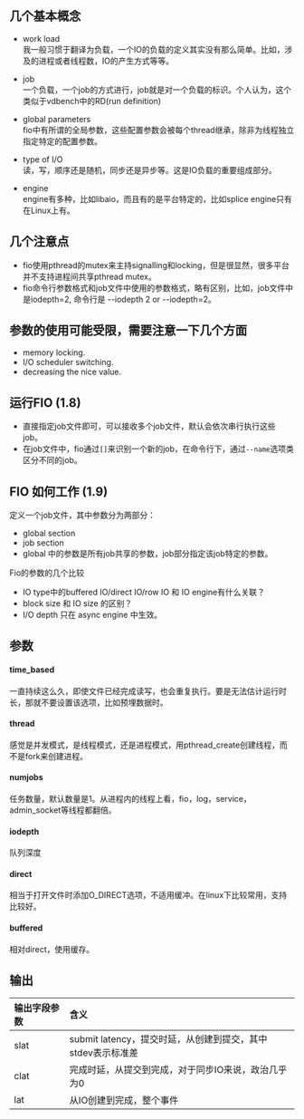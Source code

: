 ## 几个基本概念
* work load  
我一般习惯于翻译为负载，一个IO的负载的定义其实没有那么简单。比如，涉及的进程或者线程数，IO的产生方式等等。

* job  
一个负载，一个job的方式进行，job就是对一个负载的标识。个人认为，这个类似于vdbench中的RD(run definition)

* global parameters  
fio中有所谓的全局参数，这些配置参数会被每个thread继承，除非为线程独立指定特定的配置参数。

* type of I/O  
读，写，顺序还是随机，同步还是异步等。这是IO负载的重要组成部分。

* engine  
engine有多种，比如libaio，而且有的是平台特定的，比如splice engine只有在Linux上有。

## 几个注意点
* fio使用pthread的mutex来主持signalling和locking，但是很显然，很多平台并不支持进程间共享pthread mutex。
* fio命令行参数格式和job文件中使用的参数格式，略有区别，比如，job文件中是iodepth=2, 命令行是 --iodepth 2 or --iodepth=2。

## 参数的使用可能受限，需要注意一下几个方面
* memory locking.
* I/O scheduler switching.
* decreasing the nice value.

## 运行FIO (1.8)
* 直接指定job文件即可，可以接收多个job文件，默认会依次串行执行这些job。
* 在job文件中，fio通过`[]`来识别一个新的job，在命令行下，通过`--name`选项类区分不同的job。

## FIO 如何工作 (1.9)
定义一个job文件，其中参数分为两部分：
* global section 
* job section
* global 中的参数是所有job共享的参数，job部分指定该job特定的参数。

Fio的参数的几个比较
* IO type中的buffered  IO/direct IO/row IO 和 IO engine有什么关联？
* block size 和 IO size 的区别？
* I/O depth 只在 async engine 中生效。

## 参数
#### time_based
一直持续这么久，即使文件已经完成读写，也会重复执行。要是无法估计运行时长，那就不要设置该选项，比如预埋数据时。

#### thread
感觉是并发模式，是线程模式，还是进程模式，用pthread_create创建线程，而不是fork来创建进程。

#### numjobs
任务数量，默认数量是1。从进程内的线程上看，fio，log，service，admin_socket等线程都翻倍。

#### iodepth
队列深度

#### direct
相当于打开文件时添加O_DIRECT选项，不适用缓冲。在linux下比较常用，支持比较好。

#### buffered
相对direct，使用缓存。

## 输出
|输出字段参数|含义|
|:-|:-|
|slat|submit latency，提交时延，从创建到提交，其中stdev表示标准差|
|clat|完成时延，从提交到完成，对于同步IO来说，政治几乎为0|
|lat|从IO创建到完成，整个事件|
